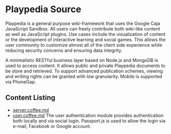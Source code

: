 # Playpedia Source

Playpedia is a general purpose wiki-framework that uses the Google Caja JavaScript Sandbox. All users can freely contribute both wiki-like content as well as JavaScript plugins. Use cases include the visualization of content or the development of interactive learning and social games. This allows the user community to customize almost all of the client side experience while reducing security concerns and ensuring data integrity.

A minimalistic RESTful business layer based on Node.js and MongoDB is used to access content. It allows public and private Playpedia documents to be store and retrieved. To support advanced publication schemes, viewing and writing rights can be granted with low granularity. Mobile is supported via PhoneGap. 

## Content Listing

- [server.coffee.md](./server.coffee.md) 
- [user.coffee.md](./user.coffee.md) The user authentication module provides authentication both locally and via social login. Passport.js is used to allow the login via e-mail, Facebook or Google account.


